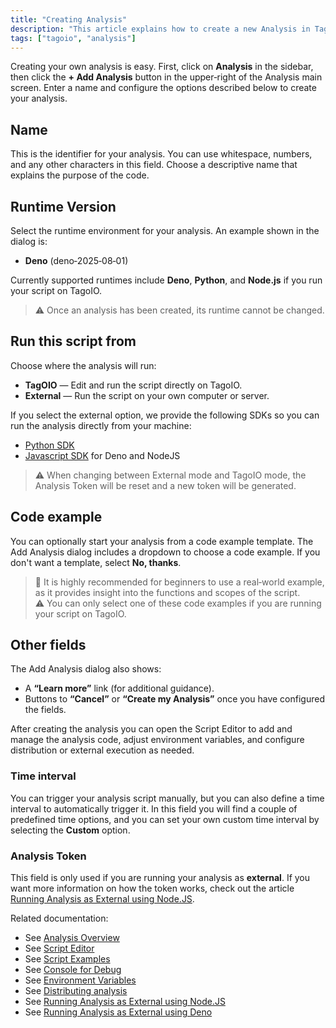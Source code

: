 ```yaml
---
title: "Creating Analysis"
description: "This article explains how to create a new Analysis in TagoIO, including the fields in the Add Analysis dialog and the options for runtime and execution environment."
tags: ["tagoio", "analysis"]
---
```

Creating your own analysis is easy. First, click on **Analysis** in the sidebar, then click the **+ Add Analysis** button in the upper‑right of the Analysis main screen. Enter a name and configure the options described below to create your analysis.

<!-- Image placeholder removed for build -->

## Name
This is the identifier for your analysis. You can use whitespace, numbers, and any other characters in this field. Choose a descriptive name that explains the purpose of the code.

## Runtime Version
Select the runtime environment for your analysis. An example shown in the dialog is:
- **Deno** (deno‑2025‑08‑01)

Currently supported runtimes include **Deno**, **Python**, and **Node.js** if you run your script on TagoIO.  
> ⚠️ Once an analysis has been created, its runtime cannot be changed.

## Run this script from
Choose where the analysis will run:
- **TagOIO** — Edit and run the script directly on TagoIO.
- **External** — Run the script on your own computer or server.

If you select the external option, we provide the following SDKs so you can run the analysis directly from your machine:

- [Python SDK](/tagoio/python-sdk)
- [Javascript SDK](/tagoio/nodejs-sdk) for Deno and NodeJS

> ⚠️ When changing between External mode and TagoIO mode, the Analysis Token will be reset and a new token will be generated.

## Code example
You can optionally start your analysis from a code example template. The Add Analysis dialog includes a dropdown to choose a code example. If you don't want a template, select **No, thanks**.

> 📌 It is highly recommended for beginners to use a real‑world example, as it provides insight into the functions and scopes of the script.  
> ⚠️ You can only select one of these code examples if you are running your script on TagoIO.

## Other fields
The Add Analysis dialog also shows:
- A **“Learn more”** link (for additional guidance).
- Buttons to **“Cancel”** or **“Create my Analysis”** once you have configured the fields.

After creating the analysis you can open the Script Editor to add and manage the analysis code, adjust environment variables, and configure distribution or external execution as needed.

### Time interval
You can trigger your analysis script manually, but you can also define a time interval to automatically trigger it. In this field you will find a couple of predefined time options, and you can set your own custom time interval by selecting the **Custom** option.

### Analysis Token
This field is only used if you are running your analysis as **external**. If you want more information on how the token works, check out the article  
[Running Analysis as External using Node.JS](/tagoio/running-analysis-as-external-using-nodejs).

Related documentation:
- See [Analysis Overview](../analysis/analysis-overview)
- See [Script Editor](../script-editor)
- See [Script Examples](../analysis/script-examples)
- See [Console for Debug](../console-for-debug)
- See [Environment Variables](../environment-variables)
- See [Distributing analysis](../analysis/distributing-analysis)
- See [Running Analysis as External using Node.JS](running-analysis-external-server)
- See [Running Analysis as External using Deno](running-analysis-external-server)